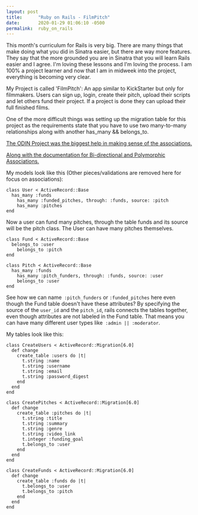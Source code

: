```yaml
---
layout: post
title:      "Ruby on Rails - FilmPitch"
date:       2020-01-29 01:06:10 -0500
permalink:  ruby_on_rails
---
```



This month's curriculum for Rails is very big. There are many things that make doing what you did in Sinatra easier, but there are way more features. They say that the more grounded you are in Sinatra that you will learn Rails easier and I agree. I'm loving these lessons and I'm loving the process. I am 100% a project learner and now that I am in midweek into the project, everything is becoming very clear. 

My Project is called 'FilmPitch': An app similar to KickStarter but only for filmmakers. Users can sign up, login, create their pitch, upload their scripts and let others fund their project. If a project is done they can upload their full finished films.

One of the more difficult things was setting up the migration table for this project as the requirements state that you have to use two many-to-many relationships along with another has_many && belongs_to.

[The ODIN Project was the biggest help in making sense of the associations.](https://www.theodinproject.com/courses/ruby-on-rails/lessons/active-record-associations)

[Along with the documentation for Bi-directional and Polymorphic Associations.](https://guides.rubyonrails.org/association_basics.html#bi-directional-associations)

My models look like this (Other pieces/validations are removed here for focus on associations):

```
class User < ActiveRecord::Base
  has_many :funds
	has_many :funded_pitches, through: :funds, source: :pitch
	has_many :pitches
end
```

Now a user can fund many pitches, through the table funds and its source will be the pitch class. The User can have many pitches themselves.

```
class Fund < ActiveRecord::Base
  belongs_to :user
	belongs_to :pitch
end
```

```
class Pitch < ActiveRecord::Base
  has_many :funds
	has_many :pitch_funders, through: :funds, source: :user
	belongs_to :user
end
```

See how we can name` :pitch_funders` or `:funded_pitches` here even though the Fund table doesn't have these attributes?  By specifying the source of the `user_id` and the `pitch_id`, rails connects the tables together, even though attributes are not labeled in the Fund table. That means you can have many different user types like` :admin || :moderator`. 


My tables look like this:

```
class CreateUsers < ActiveRecord::Migration[6.0]
  def change
    create_table :users do |t|
      t.string :name
      t.string :username
      t.string :email
      t.string :password_digest
    end
  end
end
```

```
class CreatePitches < ActiveRecord::Migration[6.0]
  def change
    create_table :pitches do |t|
      t.string :title
      t.string :summary
      t.string :genre
      t.string :video_link
      t.integer :funding_goal
      t.belongs_to :user
    end
  end
end
```

```
class CreateFunds < ActiveRecord::Migration[6.0]
  def change
    create_table :funds do |t|
      t.belongs_to :user
      t.belongs_to :pitch
    end
  end
end
```
